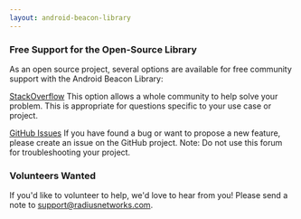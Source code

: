 ```yaml
---
layout: android-beacon-library
---
```


### Free Support for the Open-Source Library

As an open source project, several options are available for free community support with the Android Beacon Library:

[StackOverflow](http://stackoverflow.com/questions/tagged/ibeacon-android)
This option allows a whole community to help solve your problem.  This is appropriate for questions specific to your use case or project.

[GitHub Issues](https://github.com/AltBeacon/android-beacon-library/issues)
If you have found a bug or want to propose a new feature, please create an issue on the GitHub project.  Note:  Do not use this forum for troubleshooting your project.

### Volunteers Wanted

If you'd like to volunteer to help, we'd love to hear from you!  Please send a note to support@radiusnetworks.com.
